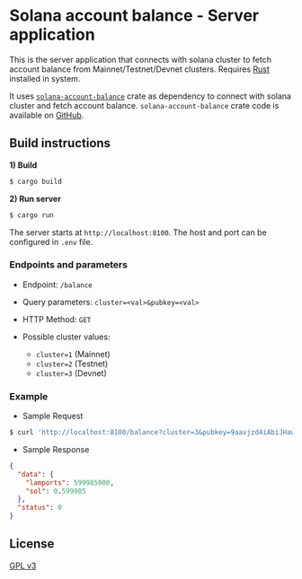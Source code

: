 # Solana account balance - Server application

This is the server application that connects with solana cluster to fetch account balance from Mainnet/Testnet/Devnet clusters.
Requires [Rust](https://www.rust-lang.org/tools/install) installed in system.

It uses [`solana-account-balance`](https://crates.io/crates/solana-account-balance) crate as dependency to connect with solana cluster and fetch account balance. `solana-account-balance` crate code is available on [GitHub](https://github.com/RijulGulati/solana-account-balance).

## Build instructions

**1) Build**

```bash
$ cargo build
```

**2) Run server**

```bash
$ cargo run
```

The server starts at `http://localhost:8100`. The host and port can be configured in `.env` file.

### Endpoints and parameters

- Endpoint: `/balance`
- Query parameters: `cluster=<val>&pubkey=<val>`
- HTTP Method: `GET`

- Possible cluster values:
  - `cluster=1` (Mainnet)
  - `cluster=2` (Testnet)
  - `cluster=3` (Devnet)

### Example

- Sample Request

```bash
$ curl 'http://localhost:8100/balance?cluster=3&pubkey=9aavjzd4iAbiJHawgS7kunfCJefSRRVKso61vzAX9Ho5'
```

- Sample Response

```json
{
  "data": {
    "lamports": 599985000,
    "sol": 0.599985
  },
  "status": 0
}
```

## License

[GPL v3](https://github.com/RijulGulati/solana-balance/blob/main/LICENSE)
